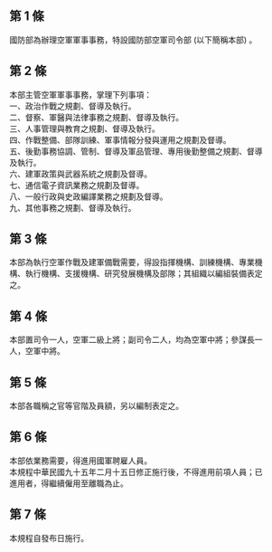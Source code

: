 第 1 條
-------
國防部為辦理空軍軍事事務，特設國防部空軍司令部 (以下簡稱本部) 。

第 2 條
-------
本部主管空軍軍事事務，掌理下列事項：  
一、政治作戰之規劃、督導及執行。  
二、督察、軍醫與法律事務之規劃、督導及執行。  
三、人事管理與教育之規劃、督導及執行。  
四、作戰整備、部隊訓練、軍事情報分發與運用之規劃及督導。  
五、後勤事務協調、管制、督導及軍品管理、專用後勤整備之規劃、督導  
    及執行。  
六、建軍政策與武器系統之規劃及督導。  
七、通信電子資訊業務之規劃及督導。  
八、一般行政與史政編譯業務之規劃及督導。  
九、其他事務之規劃、督導及執行。

第 3 條
-------
本部為執行空軍作戰及建軍備戰需要，得設指揮機構、訓練機構、專業機  
構、執行機構、支援機構、研究發展機構及部隊；其組織以編組裝備表定  
之。

第 4 條
-------
本部置司令一人，空軍二級上將；副司令二人，均為空軍中將；參謀長一  
人，空軍中將。

第 5 條
-------
本部各職稱之官等官階及員額，另以編制表定之。

第 6 條
-------
本部依業務需要，得進用國軍聘雇人員。  
本規程中華民國九十五年二月十五日修正施行後，不得進用前項人員；已  
進用者，得繼續僱用至離職為止。

第 7 條
-------
本規程自發布日施行。


